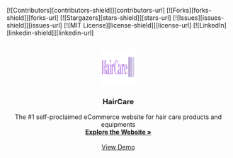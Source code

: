 <a name="readme-top"></a>

[![Contributors][contributors-shield]][contributors-url]
[![Forks][forks-shield]][forks-url]
[![Stargazers][stars-shield]][stars-url]
[![Issues][issues-shield]][issues-url]
[![MIT License][license-shield]][license-url]
[![LinkedIn][linkedin-shield]][linkedin-url]


<br />
<div align="center">
  <a href="https://github.com/Kamitri/HairCare/blob/master/public/logo.png">
    <img src="https://raw.githubusercontent.com/Kamitri/HairCare/master/public/logo.png?token=GHSAT0AAAAAACJNZQL6RORQPN7CHTNQRF3MZKPMBTQ" alt="Logo" width="80" height="80">
  </a>

  <h3 align="center">HairCare</h3>

  <p align="center">
    The #1 self-proclaimed eCommerce website for hair care products and equipments
    <br />
    <a href="https://hair-care-kamitri.vercel.app/"><strong>Explore the Website »</strong></a>
    <br />
    <br />
    <a href="https://github.com/othneildrew/Best-README-Template">View Demo</a> 
  </p>
</div>

